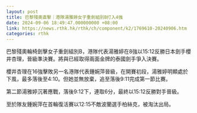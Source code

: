 ```yaml
---
layout: post
title: 巴黎殘奧直擊｜港隊湯雅婷女子重劍組別B打入4強
date: 2024-09-06 18:49:47.000000000 +08:00
link: https://news.rthk.hk/rthk/ch/component/k2/1769610-20240906.htm
categories: rthk
---
```


巴黎殘奧輪椅劍擊女子重劍組別B，港隊代表湯雅婷在8強以15:12反勝日本劍手櫻井杏理，晉級準決賽。將與已經取得兩面金牌的泰國劍手爭入決賽。

櫻井杏理在16強擊敗另一名港隊代表鍾婉萍晉級，在開賽初段，湯雅婷明顯處於下風，最多落後至4:10。但她並無放棄，追至落後9:11完成第一節比賽。

第二節湯雅婷沉著應戰，落後9:12下，連取6分，最終以15:12反勝對手晉級。

至於隊友鍾婉萍在首輪復活賽以12:15不敵波蘭選手柏絲克，被淘汰出局。
